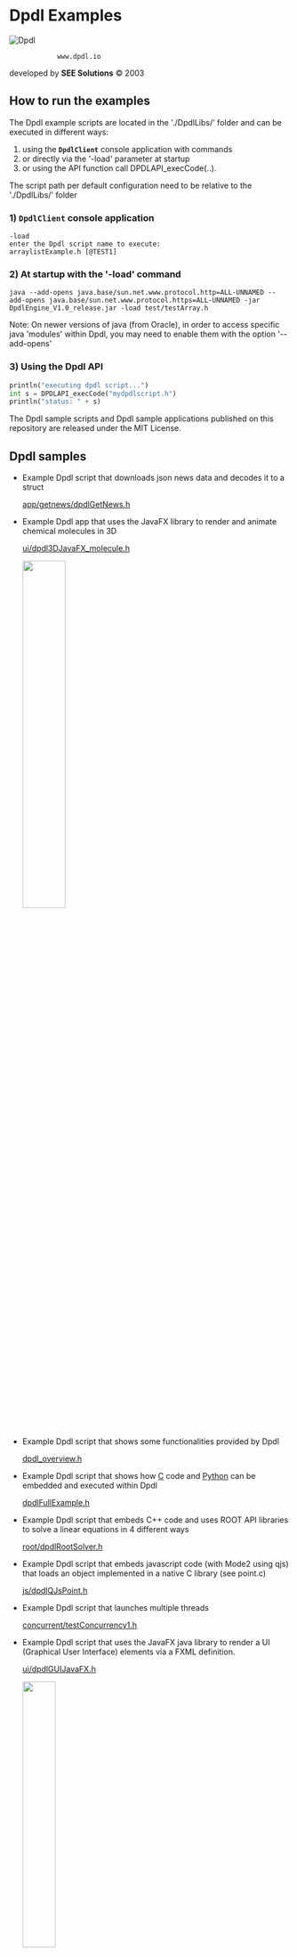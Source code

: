 # Dpdl Examples

![Dpdl](https://www.dpdl.io/images/dpdl-io.png)

				www.dpdl.io

developed by
**SEE Solutions**
&copy; 2003	


## How to run the examples

The Dpdl example scripts are located in the './DpdlLibs/' folder and can be executed in different ways:

1) using the **`DpdlClient`** console application with commands
2) or directly via the '-load' parameter at startup
3) or using the API function call DPDLAPI_execCode(..).

The script path per default configuration need to be relative to the './DpdlLibs/' folder

### 1) **`DpdlClient`** console application

```
-load
enter the Dpdl script name to execute:
arraylistExample.h [@TEST1]
```

### 2) At startup with the '-load' command

```
java --add-opens java.base/sun.net.www.protocol.http=ALL-UNNAMED --add-opens java.base/sun.net.www.protocol.https=ALL-UNNAMED -jar DpdlEngine_V1.0_release.jar -load test/testArray.h
```
Note: On newer versions of java (from Oracle), in order to access specific java 'modules' within Dpdl, you may need to enable them with the option '--add-opens'

### 3) Using the Dpdl API

```python
println("executing dpdl script...")
int s = DPDLAPI_execCode("mydpdlscript.h")
println("status: " + s)
```

The Dpdl sample scripts and Dpdl sample applications published on this repository are released under the MIT License.


## Dpdl samples

* Example Dpdl script that downloads json news data and decodes it to a struct

	[app/getnews/dpdlGetNews.h](https://github.com/Dpdl-io/DpdlEngine/blob/main/DpdlLibs/app/getnews/dpdlGetNews.h)

* Example Dpdl app that uses the JavaFX library to render and animate chemical molecules in 3D

	[ui/dpdl3DJavaFX_molecule.h](https://github.com/Dpdl-io/DpdlEngine/blob/main/DpdlLibs/ui/dpdl3DJavaFX_molecule.h)
	
	<img src="https://www.dpdl.io/images/platform/examples/Dpdl_3D_Example2_with_JavaFX.png" width="40%" height="40%">

* Example Dpdl script that shows some functionalities provided by Dpdl

	[dpdl_overview.h](https://github.com/Dpdl-io/DpdlEngine/blob/main/DpdlLibs/dpdl_overview.h)

* Example Dpdl script that shows how <ins>C</ins> code and <ins>Python</ins> can be embedded and executed within Dpdl

	[dpdlFullExample.h](https://github.com/Dpdl-io/DpdlEngine/blob/main/DpdlLibs/dpdlFullExample.h)
	
* Example Dpdl script that embeds C++ code and uses ROOT API libraries to solve a linear equations in 4 different ways

	[root/dpdlRootSolver.h](https://github.com/Dpdl-io/DpdlEngine/blob/main/DpdlLibs/root/dpdlRootSolver.h)
	
* Example Dpdl script that embeds javascript code (with  Mode2 using qjs) that loads an object implemented in a native C library (see point.c)

	[js/dpdlQJsPoint.h](https://github.com/Dpdl-io/DpdlEngine/blob/main/DpdlLibs/js/dpdlQJsPoint.h) 

* Example Dpdl script that launches multiple threads

	[concurrent/testConcurrency1.h](https://github.com/Dpdl-io/DpdlEngine/blob/main/DpdlLibs/concurrent/testConcurrency1.h)
	
* Example Dpdl script that uses the JavaFX java library to render a UI (Graphical User Interface) elements via a FXML definition.
	
	[ui/dpdlGUIJavaFX.h](https://github.com/Dpdl-io/DpdlEngine/blob/main/DpdlLibs/ui/dpdlGUIJavaFX.h)
		
	<img src="https://www.dpdl.io/images/platform/examples/Dpdl_UI_Example_with_JavaFX.png" width="35%" height="35%">
		
* Example Dpdl script that shows how to use the type 'struct'

	[test/testStruct.h](https://github.com/Dpdl-io/DpdlEngine/blob/main/DpdlLibs/test/testStruct.h)
	
* Example Dpdl script that shows how exceptions can be raised and handled

	[testRaiseException.h](https://github.com/Dpdl-io/DpdlEngine/blob/main/DpdlLibs/testRaiseException.h)

* Example Dpdl script that parses an XML document with the xml pull parser

	[test/dpdlXML.h](https://github.com/Dpdl-io/DpdlEngine/blob/main/DpdlLibs/test/dpdlXML.h)
	
* Example Dpdl script that compresses and de-compresses a string of data using the Java platform API

	[dataCompress.h](https://github.com/Dpdl-io/DpdlEngine/blob/main/DpdlLibs/dataCompress.h)
	
* Example Dpdl script with embedded ANSI C code that is compiled in memory and executed at runtime, the result is than intercepted

	[C/dpdlCcompileBufRet.h](https://github.com/Dpdl-io/DpdlEngine/blob/main/DpdlLibs/C/dpdlCcompileBufRet.h)
	
* Example Dpdl that used the JavaFX java library to create a sample UI (Graphical User Interface) application via a FXML definition and used CSS to create the layout.

	[ui/dpdlGUIExample_css.h](https://github.com/Dpdl-io/DpdlEngine/blob/main/DpdlLibs/ui/dpdlGUIExample_css.h)
	
	<img src="https://www.dpdl.io/images/platform/examples/Dpdl_UI_Example_with_JavaFX_and_css.png" width="55%" height="55%">
	
* Example Dpdl script that executes an embedded 'Julia' script to plots data using the 'Plots' package, and to save the chart as PDF

	[julia/dpdlJuliaPlot.h](https://github.com/Dpdl-io/DpdlEngine/blob/main/DpdlLibs/julia/dpdlJuliaPlot.h)
	
* Example Dpdl script using pointers and references

	[dpdlPointers.h](https://github.com/Dpdl-io/DpdlEngine/blob/main/DpdlLibs/dpdlPointers.h)
	
* Example Dpdl script embedding ANSI C code (ISO C99) that is dynamically compiled in memory at runtime (fast) and executed

	[C/dpdlCcompileExample.h](https://github.com/Dpdl-io/DpdlEngine/blob/main/DpdlLibs/C/dpdlCcompileExample.h)

* Example Dpdl script that embeds JavaScript that intercepts some parameters that have been pushed on the dpdl stack

	[js/dpdlJsExample.h](https://github.com/Dpdl-io/DpdlEngine/blob/main/DpdlLibs/js/dpdlJsExample.h)
	
* Example Dpdl script (embedded C code compiled at runtime) that launches threads (pThreads) to sum numbers

	[C/dpdlCThreadExample.h](https://github.com/Dpdl-io/DpdlEngine/blob/main/DpdlLibs/C/dpdlCThreadExample.h)
	
* Example Dpdl script that shows to to execute embedded C code accepting parameters pushed on the dpdl_stack, and writes some result back to a buffer variable. The execution time is measured.

	[bench/testC.h](https://github.com/Dpdl-io/DpdlEngine/blob/main/DpdlLibs/bench/testC.h)
	
* Example Dpdl script that embeds 'Julia' code to execute a set of threads that call a native C Dpdl API function

  [julia/dpdlJuliaThread.h](https://github.com/Dpdl-io/DpdlEngine/blob/main/DpdlLibs/julia/dpdlJuliaThread.h)
  
* Load a Dpdl script object "LoadCodeFunc.h" via 'loadCode(..)' and call one of its functions

	[testLoadCode.h](https://github.com/Dpdl-io/DpdlEngine/blob/main/DpdlLibs/testLoadCode.h)
	
	[LoadCodeFunc.h](https://github.com/Dpdl-io/DpdlEngine/blob/main/DpdlLibs/LoadCodeFunc.h)
	
* Parse JSON and access data types

	[testDpdlJSON.h](https://github.com/Dpdl-io/DpdlEngine/blob/main/DpdlLibs/testDpdlJSON.h)
	
* Example Dpdl script that updates the fields of a struct type via a dedicated thread

	[test/testStructThread.h](https://github.com/Dpdl-io/DpdlEngine/blob/main/DpdlLibs/test/testStructThread.h)
	
* Embedded C code execution within Dpdl script
	
	[dpdlSimpleC.h](https://github.com/Dpdl-io/DpdlEngine/blob/main/DpdlLibs/dpdlSimpleC.h)
		
* Embedded Python code execution within Dpdl script
	
	[dpdlEmbedPython.h](https://github.com/Dpdl-io/DpdlEngine/blob/main/DpdlLibs/dpdlEmbedPython.h)
	
* Embedded Lua code execution within Dpdl script
	
	[dpdlLuaBufRet.h](https://github.com/Dpdl-io/DpdlEngine/blob/main/DpdlLibs/dpdlLuaBufRet.h)
	
* Performs a discovery of bluetooth devices and saves the device addresses discovered in a record store
  
	[bluetoothDiscoverySave.h](https://github.com/Dpdl-io/DpdlEngine/blob/main/DpdlLibs/bluetoothDiscoverySave.h)
  	
* Executes the bluetoothDiscoverySave.h script continuously in a dedicated Thread instance
	
	[dpdl_startup.h](https://github.com/Dpdl-io/DpdlEngine/blob/main/DpdlLibs/dpdl_startup.h)
	
* Array definition, population and access
	
	[arraylistExample.h](https://github.com/Dpdl-io/DpdlEngine/blob/main/DpdlLibs/arraylistExample.h)
	

* Downloads a html website from a URL and saves the content in a local file

	[downloadWebURL.h](https://github.com/Dpdl-io/DpdlEngine/blob/main/DpdlLibs/downloadWebURL.h)
	

* Inline execution of Dpdl scripting code

	[dpdlCodeExecExample.h](https://github.com/Dpdl-io/DpdlEngine/blob/main/DpdlLibs/dpdlCodeExecExample.h)
	

* Accepts connections from a bluetooth server application and intercepts commands

	[DpdlConsoleBT_client.h](https://github.com/Dpdl-io/DpdlEngine/blob/main/DpdlLibs/DpdlConsoleBT_client.h)
	
	[DpdlConsoleBT_client.h_static](https://github.com/Dpdl-io/DpdlEngine/blob/main/DpdlLibs/DpdlConsoleBT_client.h_static)
	
* Uses the Dpdl API library DoubleEmul and FloatEmul to emulate floating point and double precision math operations
	
	[dpdlFloatDoubleEmul.h](https://github.com/Dpdl-io/DpdlEngine/blob/main/DpdlLibs/dpdlFloatDoubleEmul.h)
	
* Creates a graphical user interface with some UI components (Button, Panel, Checkbox, List, draw Panel) using Java Swing classes. The list is updated, the button command is intercepted with the
  'actionPerformed' function, the checkbox status is printed, and a text and rectangle is drawn at random location on the draw panel.
	
	[ui/dpdlGUIExample.h](https://github.com/Dpdl-io/DpdlEngine/blob/main/DpdlLibs/ui/dpdlGUIExample.h)
	
* Drawing functions on a UI Canvas on J2ME devices
	
	[J2MEDrawDemo.h](https://github.com/Dpdl-io/DpdlEngine/blob/main/DpdlLibs/J2MEDrawDemo.h)
	
* Save and access data from a record store

	[recordStoreExample.h](https://github.com/Dpdl-io/DpdlEngine/blob/main/DpdlLibs/recordStoreExample.h)
		

* Test read and write access to record stores

	[testRSConcurrency.h](https://github.com/Dpdl-io/DpdlEngine/blob/main/DpdlLibs/testRSConcurrency.h)
	

* Simple console application to allocate and perform queries on the supplied DpdlPacket dpdl_PHONEBOOK. The script allows to perform single queries, or n sequential or random queries, and measures the execution
	time. Comment or uncomment the following line of code in the script -> i #abs(search_rand_int) 
	
	[testDpdlDB2.h](https://github.com/Dpdl-io/DpdlEngine/blob/main/DpdlLibs/testDpdlDB2.h)
	
* BTObexServer (client/server)

  Sample application that implements sending of SMS via bluetooth to discovered devices. The messages to be sent are
  read from a record store. An auxiliary script (ImportantMsgWriter.h) can be used to store messages to be delivered
  in the record store
  
	[BTObexServer/BTObexServer.h](https://github.com/Dpdl-io/DpdlEngine/blob/main/DpdlLibs/BTObexServer/BTObexServer.h)
	
	[BTObexServer/BTObexServer.h_static](https://github.com/Dpdl-io/DpdlEngine/blob/main/DpdlLibs/BTObexServer/BTObexServer.h_static)
	
* HTTPServer:
  
  Simple client server application to send and receive broadcasted messages via HTTP protocol.
	
	[HTTPServer/HTTPServer.h](https://github.com/Dpdl-io/DpdlEngine/blob/main/DpdlLibs/HTTPServer/HTTPServer.h)
	
	[HTTPClient/HTTPServer.h](https://github.com/Dpdl-io/DpdlEngine/blob/main/DpdlLibs/HTTPServer/HTTPClient.h)
	
	How to run:
	
		1) start the server: HTTPServer/HTTPServer.h
		
		2) start the 1st client: HTTPServer/HTTPClient.h
		
		3) start the 2nd client, but first change the CLIENT_ID in the HTTPClient.h script
	
* CoAP (client/server):

	Client server application that implements PUT, GET, OBSERVE requests via CoAP (Constrained Application Protocol).
	The clients can create resources and perform PUT, GET or OBSERVE requests on the resources created.
	
	Once the dpdlCoAPServer.h is started, the observe client (dpdlCoAPClient.h) can be initialized in a 2nd console,
	and a second client (dpdlCoAPClient2.h) that performs PUT requests can be initialized in a 3rd console by starting
	it in a dedicated thread via the script 'startClientThread.h'
	
	[CoAP/dpdlCoAPServer.h](https://github.com/Dpdl-io/DpdlEngine/blob/main/DpdlLibs/CoAP/dpdlCoAPServer.h)
	
	[CoAP/dpdlCoAPClient.h](https://github.com/Dpdl-io/DpdlEngine/blob/main/DpdlLibs/CoAP/dpdlCoAPClient.h)
	
	[CoAP/dpdlCoAPClient2.h](https://github.com/Dpdl-io/DpdlEngine/blob/main/DpdlLibs/CoAP/dpdlCoAPClient2.h)
	
	[CoAP/startClientThread.h](https://github.com/Dpdl-io/DpdlEngine/blob/main/DpdlLibs/CoAP/startClientThread.h)
	
	How to run:
	
		1) start the server: CoAP/dpdlCoAPServer.h
		
		2) start the 1st client: CoAP/dpdlCoAPClient.h
		
		3) start the 2nd client in a thread instance: CoAP/startClientThread.h


* Small 'dummy' sample application

 	[app/dummy/dpdl_sample.h](https://github.com/Dpdl-io/DpdlEngine/tree/main/DpdlLibs/app/dummy)
 	
 	
* Set of 14 examples/tests. The examples make use of @TAG execution to allow execution of each individual example.
	
	[dpdlLibExamples.h](https://github.com/Dpdl-io/DpdlEngine/blob/main/DpdlLibs/dpdlLibExamples.h)
	
	```
	-load
	dpdlLibExamples.h @TEST1
	```
	
	dpdlLibExamples.h @TEST2 etc..
	
	....
